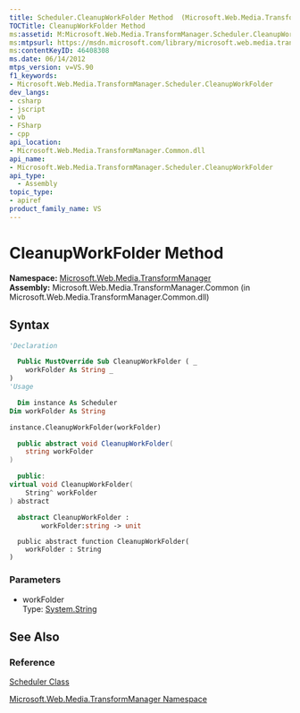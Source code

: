 ```yaml
---
title: Scheduler.CleanupWorkFolder Method  (Microsoft.Web.Media.TransformManager)
TOCTitle: CleanupWorkFolder Method
ms:assetid: M:Microsoft.Web.Media.TransformManager.Scheduler.CleanupWorkFolder(System.String)
ms:mtpsurl: https://msdn.microsoft.com/library/microsoft.web.media.transformmanager.scheduler.cleanupworkfolder(v=VS.90)
ms:contentKeyID: 46408308
ms.date: 06/14/2012
mtps_version: v=VS.90
f1_keywords:
- Microsoft.Web.Media.TransformManager.Scheduler.CleanupWorkFolder
dev_langs:
- csharp
- jscript
- vb
- FSharp
- cpp
api_location:
- Microsoft.Web.Media.TransformManager.Common.dll
api_name:
- Microsoft.Web.Media.TransformManager.Scheduler.CleanupWorkFolder
api_type:
  - Assembly
topic_type:
- apiref
product_family_name: VS
---
```


# CleanupWorkFolder Method

**Namespace:**  [Microsoft.Web.Media.TransformManager](microsoft-web-media-transformmanager-namespace.md)  
**Assembly:**  Microsoft.Web.Media.TransformManager.Common (in Microsoft.Web.Media.TransformManager.Common.dll)

## Syntax

```vb
'Declaration

  Public MustOverride Sub CleanupWorkFolder ( _
    workFolder As String _
)
'Usage

  Dim instance As Scheduler
Dim workFolder As String

instance.CleanupWorkFolder(workFolder)
```

```csharp
  public abstract void CleanupWorkFolder(
    string workFolder
)
```

```cpp
  public:
virtual void CleanupWorkFolder(
    String^ workFolder
) abstract
```

``` fsharp
  abstract CleanupWorkFolder : 
        workFolder:string -> unit 
```

```jscript
  public abstract function CleanupWorkFolder(
    workFolder : String
)
```

### Parameters

  - workFolder  
    Type: [System.String](https://msdn.microsoft.com/library/s1wwdcbf)  

## See Also

### Reference

[Scheduler Class](scheduler-class-microsoft-web-media-transformmanager.md)

[Microsoft.Web.Media.TransformManager Namespace](microsoft-web-media-transformmanager-namespace.md)

